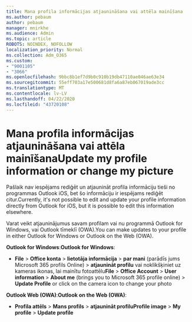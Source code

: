 ```yaml
---
title: Mana profila informācijas atjaunināšana vai attēla mainīšana
ms.author: pebaum
author: pebaum
manager: mnirkhe
ms.audience: Admin
ms.topic: article
ROBOTS: NOINDEX, NOFOLLOW
localization_priority: Normal
ms.collection: Adm_O365
ms.custom:
- "9001105"
- "3066"
ms.openlocfilehash: 9bbc8b1ef7d9b0c910b19db47110ae046ae63e34
ms.sourcegitcommit: 55eff703a17e500681d8fa6a87eb067019ade3cc
ms.translationtype: MT
ms.contentlocale: lv-LV
ms.lasthandoff: 04/22/2020
ms.locfileid: "43720108"
---
```

# <a name="update-my-profile-information-or-change-my-picture"></a><span data-ttu-id="ff9d3-102">Mana profila informācijas atjaunināšana vai attēla mainīšana</span><span class="sxs-lookup"><span data-stu-id="ff9d3-102">Update my profile information or change my picture</span></span>

<span data-ttu-id="ff9d3-103">Pašlaik nav iespējams rediģēt un atjaunināt profila informāciju tieši no programmas Outlook iOS, bet šo informāciju ir iespējams rediģēt citur.</span><span class="sxs-lookup"><span data-stu-id="ff9d3-103">Currently, it's not possible to edit and update your profile information directly from Outlook for iOS, but it is possible to edit this information elsewhere.</span></span> 

<span data-ttu-id="ff9d3-104">Varat veikt atjauninājumus savam profilam vai nu programmā Outlook for Windows, vai Outlook tīmeklī (OWA).</span><span class="sxs-lookup"><span data-stu-id="ff9d3-104">You can make updates to your profile in either Outlook for Windows or Outlook on the Web (OWA).</span></span> 

<span data-ttu-id="ff9d3-105">**Outlook for Windows**:</span><span class="sxs-lookup"><span data-stu-id="ff9d3-105">**Outlook for Windows**:</span></span> 

- <span data-ttu-id="ff9d3-106">**File** > **Office konta** > **lietotāja informācija** > **par mani** (parādīs jums Microsoft 365 profils Online) > **atjaunināt profilu** vai noklikšķiniet uz kameras ikonas, lai mainītu fotoattēlu</span><span class="sxs-lookup"><span data-stu-id="ff9d3-106">**File** > **Office Account** > **User information** > **About me** (brings you to Microsoft 365 profile online) > **Update Profile** or click on the camera icon to change your photo</span></span>  
  
<span data-ttu-id="ff9d3-107">**Outlook Web (OWA)**:</span><span class="sxs-lookup"><span data-stu-id="ff9d3-107">**Outlook on the Web (OWA)**:</span></span> 

- <span data-ttu-id="ff9d3-108">**Profila attēls** > **Mans profils** > **atjaunināt profilu**</span><span class="sxs-lookup"><span data-stu-id="ff9d3-108">**Profile image** > **My profile** > **Update profile**</span></span>
